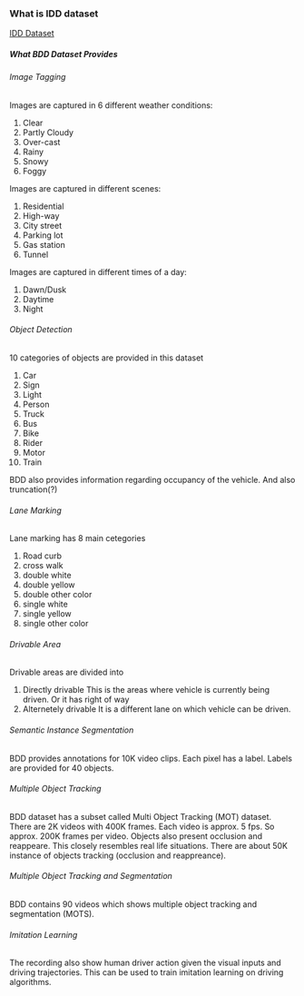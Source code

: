 ### What is IDD dataset

[IDD Dataset](http://idd.insaan.iiit.ac.in/)

##### What BDD Dataset Provides

###### Image Tagging
Images are captured in 6 different weather conditions:
1. Clear
2. Partly Cloudy
3. Over-cast
4. Rainy
5. Snowy
6. Foggy

Images are captured in different scenes:
1. Residential
2. High-way
3. City street
4. Parking lot
5. Gas station
6. Tunnel

Images are captured in different times of a day:
1. Dawn/Dusk
2. Daytime
3. Night

###### Object Detection
10 categories of objects are provided in this dataset
1. Car
2. Sign
3. Light
4. Person
5. Truck
6. Bus
7. Bike
8. Rider
9. Motor
10. Train

BDD also provides information regarding occupancy of the vehicle. And also truncation(?)

###### Lane Marking
Lane marking has 8 main cetegories
1. Road curb
2. cross walk
3. double white
4. double yellow
5. double other color
6. single white
7. single yellow
8. single other color

###### Drivable Area
Drivable areas are divided into
1. Directly drivable
   This is the areas where vehicle is currently being driven. Or it has right of way
2. Alternetely drivable
   It is a different lane on which vehicle can be driven.
   
###### Semantic Instance Segmentation
BDD provides annotations for 10K video clips. Each pixel has a label. Labels are provided for 40 objects.

###### Multiple Object Tracking
BDD dataset has a subset called Multi Object Tracking (MOT) dataset. There are 2K videos with 400K frames. Each video is approx. 5 fps. So approx. 200K frames per video.
Objects also present occlusion and reappeare. This closely resembles real life situations. There are about 50K instance of objects tracking (occlusion and reappreance).

###### Multiple Object Tracking and Segmentation
BDD contains 90 videos which shows multiple object tracking and segmentation (MOTS). 

###### Imitation Learning
The recording also show human driver action given the visual inputs and driving trajectories. This can be used to train imitation learning on driving algorithms.
